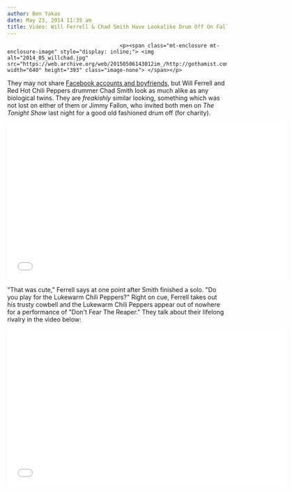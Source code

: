 ```yaml
---
author: Ben Yakas
date: May 23, 2014 11:35 am
title: Video: Will Ferrell & Chad Smith Have Lookalike Drum Off On Fallon
---
```


	
										<p><span class="mt-enclosure mt-enclosure-image" style="display: inline;"> <img alt="2014_05_willchad.jpg" src="https://web.archive.org/web/20150506143012im_/http://gothamist.com/attachments/byakas/2014_05_willchad.jpg" width="640" height="393" class="image-none"> </span></p>

<p>They may not share <a href="https://web.archive.org/web/20150506143012/http://www.dailymail.co.uk/femail/article-2635817/Twins-share-phone-Facebook-account-food-BOYFRIEND-havent-apart-half-hour-15-years.html">Facebook accounts and boyfriends</a>, but Will Ferrell and Red Hot Chili Peppers drummer Chad Smith look as much alike as any biological twins. They are <em>freakishly</em> similar looking, something which was not lost on either of them or Jimmy Fallon, who invited both men on <em>The Tonight Show</em> last night for a good old fashioned drum off (for charity). </p>

<p><iframe width="640" height="360" src="//web.archive.org/web/20150506143012if_/http://www.youtube.com/embed/0uBOtQOO70Y" frameborder="0" allowfullscreen></iframe></p>

<p>&quot;That was cute,&quot; Ferrell says at one point after Smith finished a solo. &quot;Do you play for the Lukewarm Chili Peppers?&quot; Right on cue, Ferrell takes out his trusty cowbell and the Lukewarm Chili Peppers appear out of nowhere for a performance of &quot;Don&apos;t Fear The Reaper.&quot; They talk about their lifelong rivalry in the video below:</p>

<p><iframe width="640" height="360" src="//web.archive.org/web/20150506143012if_/http://www.youtube.com/embed/EsWHyBOk2iQ?list=UU8-Th83bH_thdKZDJCrn88g" frameborder="0" allowfullscreen></iframe></p>					
										
									
				